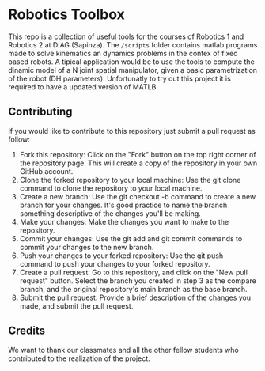 # Robotics Toolbox 
This repo is a collection of useful tools for the courses of Robotics 1 and Robotics 2 at DIAG (Sapinza). The `/scripts` folder contains matlab programs made to solve kinematics an dynamics problems in the contex of fixed based robots. A tipical application would be to use the tools to compute the dinamic model of a N joint spatial manipulator, given a basic parametrization of the robot (DH parameters). Unfortunatly to try out this project it is required to have a updated version of MATLB.

## Contributing
If you would like to contribute to this repository just submit a pull request as follow:
1. Fork this repository: Click on the "Fork" button on the top right corner of the repository page. This will create a copy of the repository in your own GitHub account.
2. Clone the forked repository to your local machine: Use the git clone command to clone the repository to your local machine.
3. Create a new branch: Use the git checkout -b command to create a new branch for your changes. It's good practice to name the branch something descriptive of the changes you'll be making.
4. Make your changes: Make the changes you want to make to the repository.
5. Commit your changes: Use the git add and git commit commands to commit your changes to the new branch.
6. Push your changes to your forked repository: Use the git push command to push your changes to your forked repository.
7. Create a pull request: Go to this repository, and click on the "New pull request" button. Select the branch you created in step 3 as the compare branch, and the original repository's main branch as the base branch.
8. Submit the pull request: Provide a brief description of the changes you made, and submit the pull request.

## Credits
We want to thank our classmates and all the other fellow students who contributed to the realization of the project.
